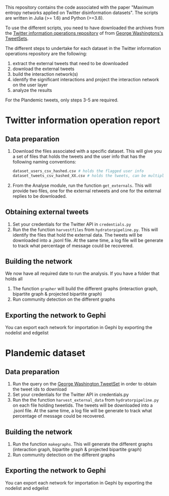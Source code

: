 This repository contains the code associated with the paper "Maximum entropy networks applied on Twitter disinformation datasets". The scripts are written in Julia (>= 1.6) and Python (>=3.8).

To use the different scripts, you need to have downloaded the archives from the [Twitter information operations repository](https://transparency.twitter.com/en/reports/information-operations.html) of from [George Washingtons's TweetSets](https://tweetsets.library.gwu.edu).

The different steps to undertake for each dataset in the Twitter information operations repository are the following:
1. extract the external tweets that need to be downloaded
2. download the external tweets
3. build the interaction network(s)
4. identify the significant interactions and project the interaction network on the user layer
5. analyze the results

For the Plandemic tweets, only steps 3-5 are required.

# Twitter information operation report
## Data preparation
1. Download the files associated with a specific dataset. This will give you a set of files that holds the tweets and the user info that has the following naming conventions:
    ```julia
    dataset_users_csv_hashed.csv # holds the flagged user info
    dataset_tweets_csv_hashed_XX.csv # holds the tweets, can be multiple files indicated by the number XX
    ```
2. From the Analyse module, run the function `get_externals`. This will provide two files, one for the external retweets and one for the external replies to be downloaded.
## Obtaining external tweets
1. Set your credentials for the Twitter API in `credentials.py`
2. Run the the function `harvestfiles` from `hydratorpipeline.py`. This will identify the files that hold the external data. The tweets will be downloaded into a .jsonl file. At the same time, a log file will be generate to track what percentage of message could be recovered.
## Building the network
We now have all required date to run the analysis. If you have a folder that holds all
1. The function `grapher` will build the different graphs (interaction graph, bipartite graph & projected bipartite graph)
2. Run community detection on the different graphs

## Exporting the network to Gephi
You can export each network for importation in Gephi by exporting the nodelist and edgelist

# Plandemic dataset
## Data preparation
1. Run the query on the [George Washington TweetSet](https://tweetsets.library.gwu.edu) in order to obtain the tweet ids to download
2. Set your credentials for the Twitter API in credentials.py
2. Run the the function `harvest_external_data` from `hydratorpipeline.py` on each file holding tweetids. The tweets will be downloaded into a .jsonl file. At the same time, a log file will be generate to track what percentage of message could be recovered.

## Building the network
1. Run the function `makegraphs`. This will generate the different graphs (interaction graph, bipartite graph & projected bipartite graph)
2. Run community detection on the different graphs
## Exporting the network to Gephi
You can export each network for importation in Gephi by exporting the nodelist and edgelist